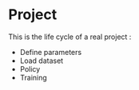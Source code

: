 # Project 

This is the life cycle of a real project : 
* Define parameters
* Load dataset 
* Policy
* Training
